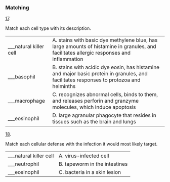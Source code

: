 ### Matching

[17](https://openstax.org/books/microbiology/pages/chapter-17#fs-id1172100622305-solution). 

Match each cell type with its description.

|  |  |
| --- | --- |
| \_\_\_natural killer cell | A. stains with basic dye methylene blue, has large amounts of histamine in granules, and facilitates allergic responses and inflammation |
| \_\_\_basophil | B. stains with acidic dye eosin, has histamine and major basic protein in granules, and facilitates responses to protozoa and helminths |
| \_\_\_macrophage | C. recognizes abnormal cells, binds to them, and releases perforin and granzyme molecules, which induce apoptosis |
| \_\_\_eosinophil | D. large agranular phagocyte that resides in tissues such as the brain and lungs |

[18](https://openstax.org/books/microbiology/pages/chapter-17#fs-id1172098402388-solution). 

Match each cellular defense with the infection it would most likely target.

|  |  |
| --- | --- |
| \_\_\_natural killer cell | A. virus-infected cell |
| \_\_\_neutrophil | B. tapeworm in the intestines |
| \_\_\_eosinophil | C. bacteria in a skin lesion |